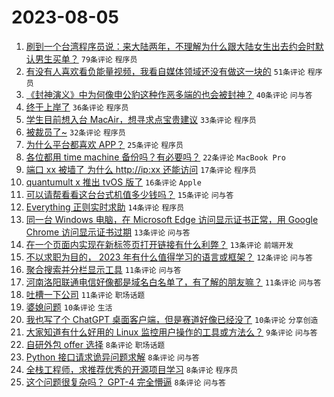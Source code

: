 # 2023-08-05

1. [刷到一个台湾程序员说：来大陆两年，不理解为什么跟大陆女生出去约会时默认男生买单？](https://www.v2ex.com/t/962567) `79条评论` `程序员`
1. [有没有人喜欢看负能量视频，我看自媒体领域还没有做这一块的](https://www.v2ex.com/t/962575) `51条评论` `程序员`
1. [《封神演义》中为何像申公豹这种作恶多端的也会被封神？](https://www.v2ex.com/t/962560) `40条评论` `问与答`
1. [终于上岸了](https://www.v2ex.com/t/962626) `36条评论` `程序员`
1. [学生目前想入台 MacAir，想寻求点宝贵建议](https://www.v2ex.com/t/962617) `33条评论` `程序员`
1. [被裁员了~](https://www.v2ex.com/t/962616) `32条评论` `程序员`
1. [为什么平台都喜欢 APP？](https://www.v2ex.com/t/962608) `25条评论` `程序员`
1. [各位都用 time machine 备份吗？有必要吗？](https://www.v2ex.com/t/962591) `22条评论` `MacBook Pro`
1. [端口 xx 被墙了 为什么 http://ip:xx 还能访问](https://www.v2ex.com/t/962585) `17条评论` `程序员`
1. [quantumult x 推出 tvOS 版了](https://www.v2ex.com/t/962573) `16条评论` `Apple`
1. [可以请帮看看这台台式机值多少钱吗？](https://www.v2ex.com/t/962574) `15条评论` `问与答`
1. [Everything 正则实时求助](https://www.v2ex.com/t/962604) `14条评论` `程序员`
1. [同一台 Windows 电脑，在 Microsoft Edge 访问显示证书正常，用 Google Chrome 访问显示证书过期](https://www.v2ex.com/t/962581) `13条评论` `问与答`
1. [在一个页面内实现在新标签页打开链接有什么利弊？](https://www.v2ex.com/t/962566) `13条评论` `前端开发`
1. [不以求职为目的， 2023 年有什么值得学习的语言或框架？](https://www.v2ex.com/t/962590) `12条评论` `问与答`
1. [聚合搜索并分栏显示工具](https://www.v2ex.com/t/962582) `11条评论` `问与答`
1. [河南洛阳联通电信好像都是域名白名单了，有了解的朋友嘛？](https://www.v2ex.com/t/962578) `11条评论` `问与答`
1. [吐槽一下公司](https://www.v2ex.com/t/962568) `11条评论` `职场话题`
1. [婆媳问题](https://www.v2ex.com/t/962602) `10条评论` `生活`
1. [我也写了个 ChatGPT 桌面客户端，但是赛道好像已经没了](https://www.v2ex.com/t/962584) `10条评论` `分享创造`
1. [大家知道有什么好用的 Linux 监控用户操作的工具或方法么？](https://www.v2ex.com/t/962571) `9条评论` `问与答`
1. [自研外包 offer 选择](https://www.v2ex.com/t/962623) `8条评论` `职场话题`
1. [Python 接口请求诡异问题求解](https://www.v2ex.com/t/962613) `8条评论` `问与答`
1. [全栈工程师，求推荐优秀的开源项目学习](https://www.v2ex.com/t/962606) `8条评论` `程序员`
1. [这个问题很复杂吗？ GPT-4 完全懵逼](https://www.v2ex.com/t/962561) `8条评论` `问与答`
